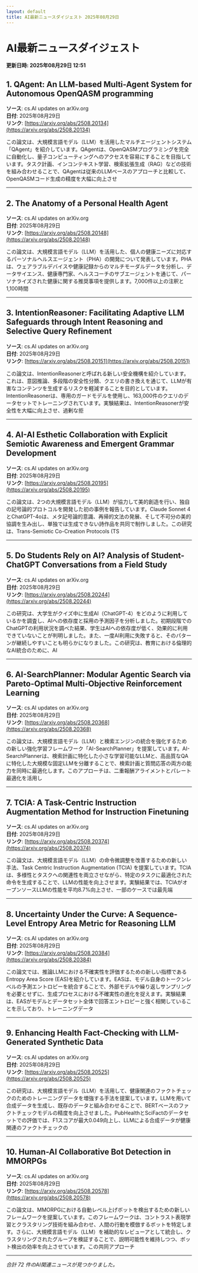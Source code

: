 ```yaml
---
layout: default
title: AI最新ニュースダイジェスト 2025年08月29日
---
```


# AI最新ニュースダイジェスト
**更新日時: 2025年08月29日 12:51**

## 1. QAgent: An LLM-based Multi-Agent System for Autonomous OpenQASM programming

**ソース**: cs.AI updates on arXiv.org  
**日付**: 2025年08月29日  
**リンク**: [https://arxiv.org/abs/2508.20134](https://arxiv.org/abs/2508.20134)  

この論文は、大規模言語モデル（LLM）を活用したマルチエージェントシステム「QAgent」を紹介しています。QAgentは、OpenQASMプログラミングを完全に自動化し、量子コンピューティングへのアクセスを容易にすることを目指しています。タスク計画、インコンテキスト学習、検索拡張生成（RAG）などの技術を組み合わせることで、QAgentは従来のLLMベースのアプローチと比較して、OpenQASMコード生成の精度を大幅に向上させ  

---

## 2. The Anatomy of a Personal Health Agent

**ソース**: cs.AI updates on arXiv.org  
**日付**: 2025年08月29日  
**リンク**: [https://arxiv.org/abs/2508.20148](https://arxiv.org/abs/2508.20148)  

この論文は、大規模言語モデル（LLM）を活用した、個人の健康ニーズに対応するパーソナルヘルスエージェント（PHA）の開発について発表しています。PHAは、ウェアラブルデバイスや健康記録からのマルチモーダルデータを分析し、データサイエンス、健康専門家、ヘルスコーチのサブエージェントを通じて、パーソナライズされた健康に関する推奨事項を提供します。7,000件以上の注釈と1,100時間  

---

## 3. IntentionReasoner: Facilitating Adaptive LLM Safeguards through Intent Reasoning and Selective Query Refinement

**ソース**: cs.AI updates on arXiv.org  
**日付**: 2025年08月29日  
**リンク**: [https://arxiv.org/abs/2508.20151](https://arxiv.org/abs/2508.20151)  

この論文は、IntentionReasonerと呼ばれる新しい安全機構を紹介しています。これは、意図推論、多段階の安全性分類、クエリの書き換えを通じて、LLMが有害なコンテンツを生成するリスクを軽減することを目的としています。IntentionReasonerは、専用のガードモデルを使用し、163,000件のクエリのデータセットでトレーニングされています。実験結果は、IntentionReasonerが安全性を大幅に向上させ、過剰な拒  

---

## 4. AI-AI Esthetic Collaboration with Explicit Semiotic Awareness and Emergent Grammar Development

**ソース**: cs.AI updates on arXiv.org  
**日付**: 2025年08月29日  
**リンク**: [https://arxiv.org/abs/2508.20195](https://arxiv.org/abs/2508.20195)  

この論文は、2つの大規模言語モデル（LLM）が協力して美的創造を行い、独自の記号論的プロトコルを開発した初の事例を報告しています。Claude Sonnet 4とChatGPT-4oは、メタ記号論的意識、再帰的文法の発展、そして不可分の美的協調を生み出し、単独では生成できない詩作品を共同で制作しました。この研究は、Trans-Semiotic Co-Creation Protocols (TS  

---

## 5. Do Students Rely on AI? Analysis of Student-ChatGPT Conversations from a Field Study

**ソース**: cs.AI updates on arXiv.org  
**日付**: 2025年08月29日  
**リンク**: [https://arxiv.org/abs/2508.20244](https://arxiv.org/abs/2508.20244)  

この研究は、大学生がクイズ中に生成AI（ChatGPT-4）をどのように利用しているかを調査し、AIへの依存度と採用の予測因子を分析しました。初期段階でのChatGPTの利用状況を調べた結果、学生はAIへの依存度が低く、効果的に利用できていないことが判明しました。また、一度AI利用に失敗すると、そのパターンが継続しやすいことも明らかになりました。この研究は、教育における倫理的なAI統合のために、AI  

---

## 6. AI-SearchPlanner: Modular Agentic Search via Pareto-Optimal Multi-Objective Reinforcement Learning

**ソース**: cs.AI updates on arXiv.org  
**日付**: 2025年08月29日  
**リンク**: [https://arxiv.org/abs/2508.20368](https://arxiv.org/abs/2508.20368)  

この論文は、大規模言語モデル（LLM）と検索エンジンの統合を強化するための新しい強化学習フレームワーク「AI-SearchPlanner」を提案しています。AI-SearchPlannerは、検索計画に特化した小さな学習可能なLLMと、高品質なQAに特化した大規模な固定LLMを分離することで、検索計画と質問応答の両方の能力を同時に最適化します。このアプローチは、二重報酬アライメントとパレート最適化を活用し  

---

## 7. TCIA: A Task-Centric Instruction Augmentation Method for Instruction Finetuning

**ソース**: cs.AI updates on arXiv.org  
**日付**: 2025年08月29日  
**リンク**: [https://arxiv.org/abs/2508.20374](https://arxiv.org/abs/2508.20374)  

この論文は、大規模言語モデル（LLM）の命令微調整を改善するための新しい手法、Task Centric Instruction Augmentation (TCIA) を提案しています。TCIAは、多様性とタスクへの関連性を両立させながら、特定のタスクに最適化された命令を生成することで、LLMの性能を向上させます。実験結果では、TCIAがオープンソースLLMの性能を平均8.7%向上させ、一部のケースでは最先端  

---

## 8. Uncertainty Under the Curve: A Sequence-Level Entropy Area Metric for Reasoning LLM

**ソース**: cs.AI updates on arXiv.org  
**日付**: 2025年08月29日  
**リンク**: [https://arxiv.org/abs/2508.20384](https://arxiv.org/abs/2508.20384)  

この論文では、推論LLMにおける不確実性を評価するための新しい指標であるEntropy Area Score (EAS)を紹介しています。EASは、モデル自身のトークンレベルの予測エントロピーを統合することで、外部モデルや繰り返しサンプリングを必要とせずに、生成プロセスにおける不確実性の進化を捉えます。実験結果は、EASがモデルとデータセット全体で回答エントロピーと強く相関していることを示しており、トレーニングデータ  

---

## 9. Enhancing Health Fact-Checking with LLM-Generated Synthetic Data

**ソース**: cs.AI updates on arXiv.org  
**日付**: 2025年08月29日  
**リンク**: [https://arxiv.org/abs/2508.20525](https://arxiv.org/abs/2508.20525)  

この研究は、大規模言語モデル（LLM）を活用して、健康関連のファクトチェックのためのトレーニングデータを増強する手法を提案しています。LLMを用いて合成データを生成し、既存のデータと組み合わせることで、BERTベースのファクトチェックモデルの精度を向上させました。PubHealthとSciFactのデータセットでの評価では、F1スコアが最大0.049向上し、LLMによる合成データが健康関連のファクトチェックの  

---

## 10. Human-AI Collaborative Bot Detection in MMORPGs

**ソース**: cs.AI updates on arXiv.org  
**日付**: 2025年08月29日  
**リンク**: [https://arxiv.org/abs/2508.20578](https://arxiv.org/abs/2508.20578)  

この論文は、MMORPGにおける自動レベル上げボットを検出するための新しいフレームワークを提案しています。このフレームワークは、コントラスト表現学習とクラスタリング技術を組み合わせ、人間の行動を模倣するボットを特定します。さらに、大規模言語モデル（LLM）を補助的なレビューアとして統合し、クラスタリングされたグループを検証することで、説明可能性を維持しつつ、ボット検出の効率を向上させています。この共同アプローチ  

---

*合計 72 件のAI関連ニュースが見つかりました。*
